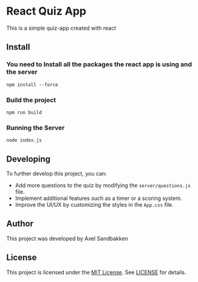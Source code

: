 # React Quiz App

This is a simple quiz-app created with react
## Install
### You need to **Install** all the packages the react app is using and the server

```
npm install --force
```

### Build the project
```
npm run build
```

### Running the Server
```
node index.js
```

## Developing
To further develop this project, you can:

- Add more questions to the quiz by modifying the `server/questions.js` file.
- Implement additional features such as a timer or a scoring system.
- Improve the UI/UX by customizing the styles in the `App.css` file.


## Author
This project was developed by Axel Sandbakken

## License
This project is licensed under the [MIT License](LICENSE). See [LICENSE](LICENSE) for details.
